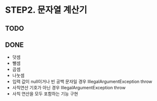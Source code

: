 # STEP2. 문자열 계산기

## TODO

## DONE

- 덧셈
- 뺄셈
- 곱셈
- 나눗셈
- 입력 값이 null이거나 빈 공백 문자일 경우 IllegalArgumentException throw
- 사칙연산 기호가 아닌 경우 IllegalArgumentException throw
- 사칙 연산을 모두 포함하는 기능 구현
